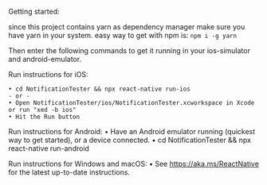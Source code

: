 Getting started:

since this project contains yarn as dependency manager make sure you have yarn in your system. easy way to get with npm is: `npm i -g yarn`

Then enter the following commands to get it running in your ios-simulator and android-emulator.

Run instructions for iOS:

    • cd NotificationTester && npx react-native run-ios
    - or -
    • Open NotificationTester/ios/NotificationTester.xcworkspace in Xcode or run "xed -b ios"
    • Hit the Run button

  Run instructions for Android:
    • Have an Android emulator running (quickest way to get started), or a device connected.
    • cd NotificationTester && npx react-native run-android

  Run instructions for Windows and macOS:
    • See https://aka.ms/ReactNative for the latest up-to-date instructions.

